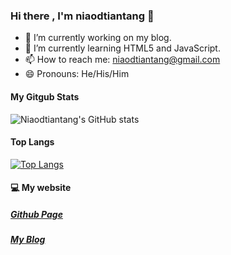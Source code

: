 ### Hi there , I'm niaodtiantang 👋

- 🔭 I’m currently working on my blog.
- 🌱 I’m currently learning HTML5 and JavaScript.
- 📫 How to reach me: [niaodtiantang@gmail.com](mailto:niaodtiantang@gmail.com)
- 😄 Pronouns: He/His/Him
<!--
**niaodtiantang/niaodtiantang** is a ✨ _special_ ✨ repository because its `README.md` (this file) appears on your GitHub profile.

Here are some ideas to get you started:

- 🔭 I’m currently working on ...
- 🌱 I’m currently learning ...
- 👯 I’m looking to collaborate on ...
- 🤔 I’m looking for help with ...
- 💬 Ask me about ...
- 📫 How to reach me: ...
- 😄 Pronouns: ...
- ⚡ Fun fact: ...
-->
#### My Gitgub Stats
![Niaodtiantang's GitHub stats](https://github-readme-stats.vercel.app/api?username=niaodtiantang&show_icons=true&theme=dark)
#### Top Langs
[![Top Langs](https://github-readme-stats.vercel.app/api/top-langs/?username=niaodtiantang)](https://github.com/anuraghazra/github-readme-stats)
#### 💻 My website
##### [Github Page](https://niaodtiantang.github.io)
##### [My Blog](https://blog.niaodtiantang.com)
